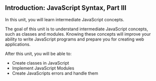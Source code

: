 ## Introduction: JavaScript Syntax, Part III

In this unit, you will learn intermediate JavaScript concepts.

The goal of this unit is to understand intermediate JavaScript concepts, such as classes and modules. Knowing these concepts will improve your ability to write JavaScript programs and prepare you for creating web applications.

After this unit, you will be able to:

- Create classes in JavaScript
- Implement JavaScript Modules
- Create JavaScripts errors and handle them

